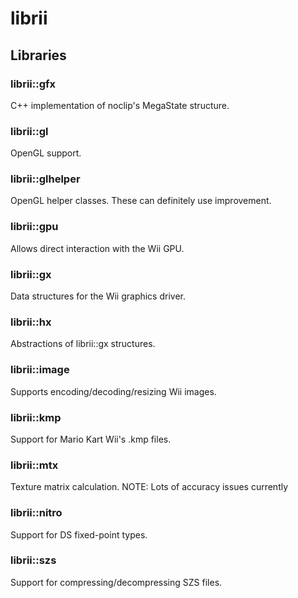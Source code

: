 # librii

## Libraries

### librii::gfx
C++ implementation of noclip's MegaState structure.

### librii::gl
OpenGL support.

### librii::glhelper
OpenGL helper classes. These can definitely use improvement.

### librii::gpu
Allows direct interaction with the Wii GPU.

### librii::gx
Data structures for the Wii graphics driver.

### librii::hx
Abstractions of librii::gx structures.

### librii::image
Supports encoding/decoding/resizing Wii images.

### librii::kmp
Support for Mario Kart Wii's .kmp files.

### librii::mtx
Texture matrix calculation.
NOTE: Lots of accuracy issues currently

### librii::nitro
Support for DS fixed-point types.

### librii::szs
Support for compressing/decompressing SZS files.
